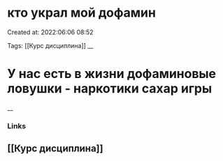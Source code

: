 # кто украл мой дофамин

Created at: 2022:06:06 08:52

Tags: [[Курс дисциплина]]
__ 

# У нас есть  в жизни дофаминовые ловушки - наркотики сахар игры


__

### Links
[[Курс дисциплина]]
-